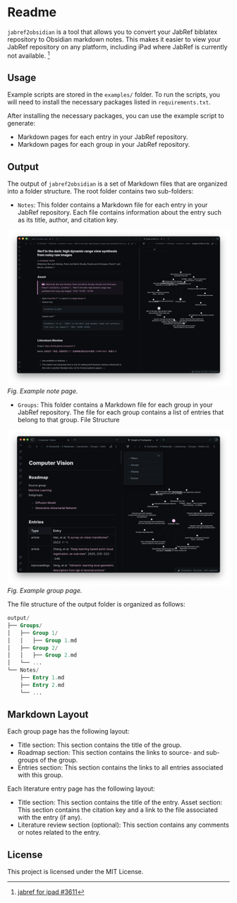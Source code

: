 # Readme

`jabref2obsidian` is a tool that allows you to convert your JabRef biblatex repository to Obsidian markdown notes. This makes it easier to view your JabRef repository on any platform, including iPad where JabRef is currently not available. [^1]
[^1]: [jabref for ipad #3611](https://github.com/JabRef/jabref/issues/3611)

## Usage

Example scripts are stored in the `examples/` folder. To run the scripts, you will need to install the necessary packages listed in `requirements.txt`.

After installing the necessary packages, you can use the example script to generate:

- Markdown pages for each entry in your JabRef repository.
- Markdown pages for each group in your JabRef repository.

## Output

The output of `jabref2obsidian` is a set of Markdown files that are organized into a folder structure. The root folder contains two sub-folders:

- `Notes`: This folder contains a Markdown file for each entry in your JabRef repository. Each file contains information about the entry such as its title, author, and citation key.

![note page](figures/note_page.png)
_Fig. Example note page._

- `Groups`: This folder contains a Markdown file for each group in your JabRef repository. The file for each group contains a list of entries that belong to that group.
File Structure

![group page](figures/group_page.png)
_Fig. Example group page._

The file structure of the output folder is organized as follows:

```sql
output/
├── Groups/
│   ├── Group 1/
│   │   ├── Group 1.md
│   ├── Group 2/
│   │   ├── Group 2.md
│   └── ...
└── Notes/
    ├── Entry 1.md
    ├── Entry 2.md
    └── ...
```

## Markdown Layout

Each group page has the following layout:

- Title section: This section contains the title of the group.
- Roadmap section: This section contains the links to source- and sub-groups of the group.
- Entries section: This section contains the links to all entries associated with this group.

Each literature entry page has the following layout:

- Title section: This section contains the title of the entry.
Asset section: This section contains the citation key and a link to the file associated with the entry (if any).
- Literature review section (optional): This section contains any comments or notes related to the entry.

## License

This project is licensed under the MIT License.
